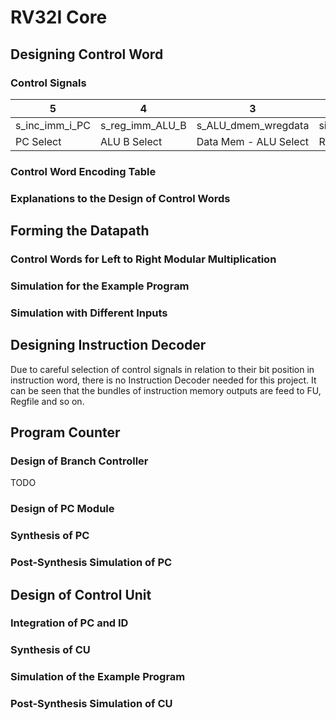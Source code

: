 # RV32I Core

## Designing Control Word
### Control Signals
|5|4|3|2|1|0|
|-|-|-|-|-|-|
| s_inc_imm_i_PC| s_reg_imm_ALU_B| s_ALU_dmem_wregdata| sig_w_ctrl_reg|  sig_r_ctrl_data_mem|  sig_w_ctrl_data_mem |
| PC Select| ALU B Select| Data Mem - ALU Select| Regfile Write |  Data Mem Read|  Data Mem Write |


### Control Word Encoding Table

### Explanations to the Design of Control Words



## Forming the Datapath

### Control Words for Left to Right Modular Multiplication

### Simulation for the Example Program

### Simulation with Different Inputs


## Designing Instruction Decoder
Due to careful selection of control signals in relation to their bit position in instruction word, there is no
Instruction Decoder needed for this project. It can be seen that the bundles of instruction memory outputs are feed to FU, Regfile and so on.


## Program Counter

### Design of Branch Controller
TODO

### Design of PC Module

### Synthesis of PC 

### Post-Synthesis Simulation of PC


## Design of Control Unit

### Integration of PC and ID

### Synthesis of CU

### Simulation of the Example Program

### Post-Synthesis Simulation of CU

